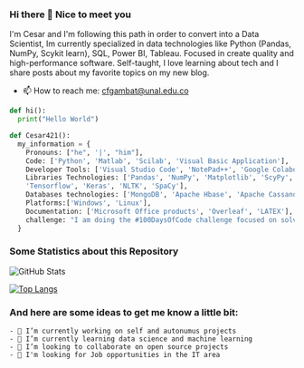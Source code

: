 ### Hi there 👋 Nice to meet you

<!-- ![ces](https://user-images.githubusercontent.com/66392216/190934781-b24f4755-d70a-4a10-9ec6-cfa4dab252fc.png)-->

I'm Cesar and I'm following this path in order to convert into a Data Scientist, Im currently specialized in data technologies like Python (Pandas, NumPy, Scykit learn), SQL, Power BI, Tableau. Focused in create quality and high-performance software. Self-taught, I love learning about tech and I share posts about my favorite topics on my new blog.

* 📫  How to reach me: cfgambat@unal.edu.co



```python
def hi():
  print("Hello World") 

def Cesar421():
  my_information = {
    Pronouns: ["he", '|', "him"],
    Code: ['Python', 'Matlab', 'Scilab', 'Visual Basic Application'],
    Developer Tools: ['Visual Studio Code', 'NotePad++', 'Google Colaboratory', 'Texmaker', 'Git', 'Github', 'DVC'],
    Libraries Technologies: ['Pandas', 'NumPy', 'Matplotlib', 'ScyPy', 'Statsmodels', 'Seaborn', 'Scikit-learn', 
    'Tensorflow', 'Keras', 'NLTK', 'SpaCy'],
    Databases technologies: ['MongoDB', 'Apache Hbase', 'Apache Cassandra', 'Apache Hive', 'Apache Hadoop', 'Apache Spark'],
    Platforms:['Windows', 'Linux'],
    Documentation: ['Microsoft Office products', 'Overleaf', 'LATEX'],
    challenge: "I am doing the #100DaysOfCode challenge focused on solving kaggle problems"
  }


```

### Some Statistics about this Repository

![GitHub Stats](https://github-readme-stats.vercel.app/api?username=Cesar421&theme=radical) 

[![Top Langs](https://github-readme-stats.vercel.app/api/top-langs/?username=Cesar421&layout=default)](https://github.com/anuraghazra/github-readme-stats)

### And here are some ideas to get me know a little bit:

```
- 🔭 I’m currently working on self and autonumus projects
- 🌱 I’m currently learning data science and machine learning
- 👯 I’m looking to collaborate on open source projects
- 🤔 I'm looking for Job opportunities in the IT area

```

<!-- 
- 💬 Ask me about ...
- 📫 How to reach me: ...
- 😄 Pronouns: ...
- ⚡ Fun fact: ...
-->


